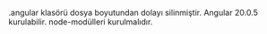 .angular klasörü dosya boyutundan dolayı silinmiştir. Angular 20.0.5 kurulabilir.
node-modülleri kurulmalıdır.
